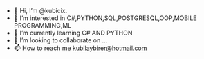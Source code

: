 - 👋 Hi, I’m @kubicix.
- 👀 I’m interested in C#,PYTHON,SQL,POSTGRESQL,OOP,MOBILE PROGRAMMING,ML
- 🌱 I’m currently learning C# AND PYTHON
- 💞️ I’m looking to collaborate on ...
- 📫 How to reach me kubilaybirer@hotmail.com

<!---
kubicix/kubicix is a ✨ special ✨ repository because its `README.md` (this file) appears on your GitHub profile.
You can click the Preview link to take a look at your changes.
--->
